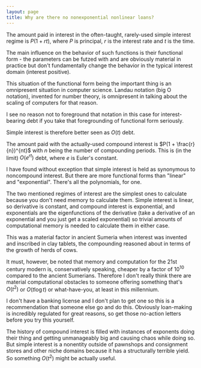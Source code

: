 ```yaml
---
layout: page
title: Why are there no nonexponential nonlinear loans?
---
```


The amount paid in interest in the often-taught, rarely-used simple interest regime is $P(1 + rt)$, where $P$ is principal, $r$ is the interest rate and $t$ is the time.

The main influence on the behavior of such functions is their functional form - the parameters can be futzed with and are obviously material in practice but don't fundamentally change the behavior in the typical interest domain (interest positive).

This situation of the functional form being the important thing is an omnipresent situation in computer science. Landau notation (big O notation), invented for number theory, is omnipresent in talking about the scaling of computers for that reason.

I see no reason not to foreground that notation in this case for interest-bearing debt if you take that foregrounding of functional form seriously.

Simple interest is therefore better seen as $O(t)$ debt.

The amount paid with the actually-used compound interest is $P(1 + \frac{r}{n})^{nt}$ with $n$ being the number of compounding periods. This is (in the limit) $O(e^{rt})$ debt, where $e$ is Euler's constant.

I have found without exception that simple interest is held as synonymous to noncompound interest. But there are more functional forms than "linear" and "exponential". There's all the polynomials, for one.

The two mentioned regimes of interest are the simplest ones to calculate because you don't need memory to calculate them. Simple interest is linear, so derivative is constant, and compound interest is exponential, and exponentials are the eigenfunctions of the derivative (take a derivative of an exponential and you just get a scaled exponential) so trivial amounts of computational memory is needed to calculate them in either case.

This was a material factor in ancient Sumeria when interest was invented and inscribed in clay tablets, the compounding reasoned about in terms of the growth of herds of cows.

It must, however, be noted that memory and computation for the 21st century modern is, conservatively speaking, cheaper by a factor of $10^{10}$ compared to the ancient Sumerians. Therefore I don't really think there are material computational obstacles to someone offering something that's $O(t ^ 2)$ or $O(t \log t)$ or what-have-you, at least in this millennium.

I don't have a banking license and I don't plan to get one so this is a recommendation that someone else go and do this. Obviously loan-making is incredibly regulated for great reasons, so get those no-action letters before you try this yourself.

The history of compound interest is filled with instances of exponents doing their thing and getting unmanageably big and causing chaos while doing so. But simple interest is a nonentity outside of pawnshops and consignment stores and other niche domains because it has a structurally terrible yield. So something $O(t^2)$ might be actually useful.
